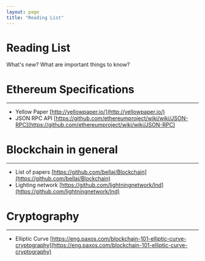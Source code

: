 ```yaml
---
layout: page
title: "Reading List"
---
```


# Reading List

What's new? What are important things to know?

# Ethereum Specifications

---

- Yellow Paper [http://yellowpaper.io/](http://yellowpaper.io/)
- JSON RPC API [https://github.com/ethereumproject/wiki/wiki/JSON-RPC](https://github.com/ethereumproject/wiki/wiki/JSON-RPC)

# Blockchain in general

---

- List of papers [https://github.com/bellaj/Blockchain](https://github.com/bellaj/Blockchain)
- Lighting network [https://github.com/lightningnetwork/lnd](https://github.com/lightningnetwork/lnd)

# Cryptography

---

- Elliptic Curve [https://eng.paxos.com/blockchain-101-elliptic-curve-cryptography](https://eng.paxos.com/blockchain-101-elliptic-curve-cryptography)
